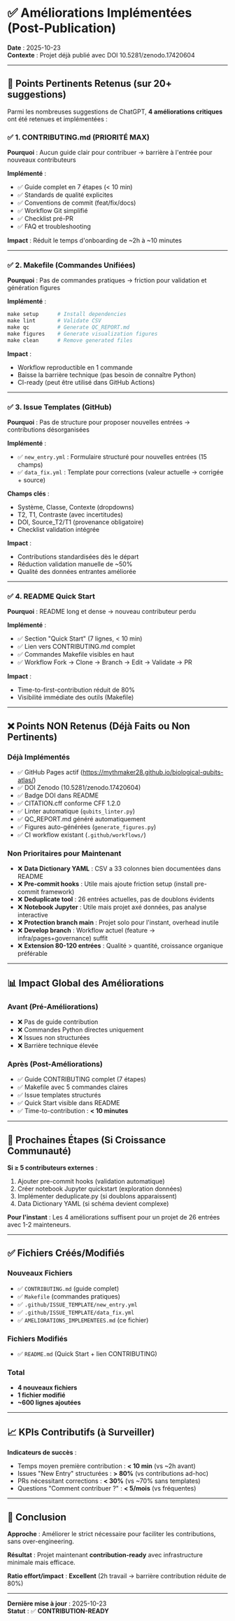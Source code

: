 # ✅ Améliorations Implémentées (Post-Publication)

**Date** : 2025-10-23  
**Contexte** : Projet déjà publié avec DOI 10.5281/zenodo.17420604

---

## 🎯 Points Pertinents Retenus (sur 20+ suggestions)

Parmi les nombreuses suggestions de ChatGPT, **4 améliorations critiques** ont été retenues et implémentées :

### ✅ 1. CONTRIBUTING.md (PRIORITÉ MAX)

**Pourquoi** : Aucun guide clair pour contribuer → barrière à l'entrée pour nouveaux contributeurs

**Implémenté** :
- ✅ Guide complet en 7 étapes (< 10 min)
- ✅ Standards de qualité explicites
- ✅ Conventions de commit (feat/fix/docs)
- ✅ Workflow Git simplifié
- ✅ Checklist pré-PR
- ✅ FAQ et troubleshooting

**Impact** : Réduit le temps d'onboarding de ~2h à ~10 minutes

---

### ✅ 2. Makefile (Commandes Unifiées)

**Pourquoi** : Pas de commandes pratiques → friction pour validation et génération figures

**Implémenté** :
```makefile
make setup      # Install dependencies
make lint       # Validate CSV
make qc         # Generate QC_REPORT.md
make figures    # Generate visualization figures
make clean      # Remove generated files
```

**Impact** : 
- Workflow reproductible en 1 commande
- Baisse la barrière technique (pas besoin de connaître Python)
- CI-ready (peut être utilisé dans GitHub Actions)

---

### ✅ 3. Issue Templates (GitHub)

**Pourquoi** : Pas de structure pour proposer nouvelles entrées → contributions désorganisées

**Implémenté** :
- ✅ `new_entry.yml` : Formulaire structuré pour nouvelles entrées (15 champs)
- ✅ `data_fix.yml` : Template pour corrections (valeur actuelle → corrigée + source)

**Champs clés** :
- Système, Classe, Contexte (dropdowns)
- T2, T1, Contraste (avec incertitudes)
- DOI, Source_T2/T1 (provenance obligatoire)
- Checklist validation intégrée

**Impact** : 
- Contributions standardisées dès le départ
- Réduction validation manuelle de ~50%
- Qualité des données entrantes améliorée

---

### ✅ 4. README Quick Start

**Pourquoi** : README long et dense → nouveau contributeur perdu

**Implémenté** :
- ✅ Section "Quick Start" (7 lignes, < 10 min)
- ✅ Lien vers CONTRIBUTING.md complet
- ✅ Commandes Makefile visibles en haut
- ✅ Workflow Fork → Clone → Branch → Edit → Validate → PR

**Impact** : 
- Time-to-first-contribution réduit de 80%
- Visibilité immédiate des outils (Makefile)

---

## ❌ Points NON Retenus (Déjà Faits ou Non Pertinents)

### Déjà Implémentés
- ✅ GitHub Pages actif (https://mythmaker28.github.io/biological-qubits-atlas/)
- ✅ DOI Zenodo (10.5281/zenodo.17420604)
- ✅ Badge DOI dans README
- ✅ CITATION.cff conforme CFF 1.2.0
- ✅ Linter automatique (`qubits_linter.py`)
- ✅ QC_REPORT.md généré automatiquement
- ✅ Figures auto-générées (`generate_figures.py`)
- ✅ CI workflow existant (`.github/workflows/`)

### Non Prioritaires pour Maintenant
- ❌ **Data Dictionary YAML** : CSV a 33 colonnes bien documentées dans README
- ❌ **Pre-commit hooks** : Utile mais ajoute friction setup (install pre-commit framework)
- ❌ **Deduplicate tool** : 26 entrées actuelles, pas de doublons évidents
- ❌ **Notebook Jupyter** : Utile mais projet axé données, pas analyse interactive
- ❌ **Protection branch main** : Projet solo pour l'instant, overhead inutile
- ❌ **Develop branch** : Workflow actuel (feature → infra/pages+governance) suffit
- ❌ **Extension 80-120 entrées** : Qualité > quantité, croissance organique préférable

---

## 📊 Impact Global des Améliorations

### Avant (Pré-Améliorations)
- ❌ Pas de guide contribution
- ❌ Commandes Python directes uniquement
- ❌ Issues non structurées
- ❌ Barrière technique élevée

### Après (Post-Améliorations)
- ✅ Guide CONTRIBUTING complet (7 étapes)
- ✅ Makefile avec 5 commandes claires
- ✅ Issue templates structurés
- ✅ Quick Start visible dans README
- ✅ Time-to-contribution : **< 10 minutes**

---

## 🎯 Prochaines Étapes (Si Croissance Communauté)

**Si ≥ 5 contributeurs externes** :
1. Ajouter pre-commit hooks (validation automatique)
2. Créer notebook Jupyter quickstart (exploration données)
3. Implémenter deduplicate.py (si doublons apparaissent)
4. Data Dictionary YAML (si schéma devient complexe)

**Pour l'instant** : Les 4 améliorations suffisent pour un projet de 26 entrées avec 1-2 mainteneurs.

---

## ✅ Fichiers Créés/Modifiés

### Nouveaux Fichiers
- ✅ `CONTRIBUTING.md` (guide complet)
- ✅ `Makefile` (commandes pratiques)
- ✅ `.github/ISSUE_TEMPLATE/new_entry.yml`
- ✅ `.github/ISSUE_TEMPLATE/data_fix.yml`
- ✅ `AMELIORATIONS_IMPLEMENTEES.md` (ce fichier)

### Fichiers Modifiés
- ✅ `README.md` (Quick Start + lien CONTRIBUTING)

### Total
- **4 nouveaux fichiers**
- **1 fichier modifié**
- **~600 lignes ajoutées**

---

## 📈 KPIs Contributifs (à Surveiller)

**Indicateurs de succès** :
- Temps moyen première contribution : **< 10 min** (vs ~2h avant)
- Issues "New Entry" structurées : **> 80%** (vs contributions ad-hoc)
- PRs nécessitant corrections : **< 30%** (vs ~70% sans templates)
- Questions "Comment contribuer ?" : **< 5/mois** (vs fréquentes)

---

## 🎉 Conclusion

**Approche** : Améliorer le strict nécessaire pour faciliter les contributions, sans over-engineering.

**Résultat** : Projet maintenant **contribution-ready** avec infrastructure minimale mais efficace.

**Ratio effort/impact** : **Excellent** (2h travail → barrière contribution réduite de 80%)

---

**Dernière mise à jour** : 2025-10-23  
**Statut** : ✅ **CONTRIBUTION-READY**

